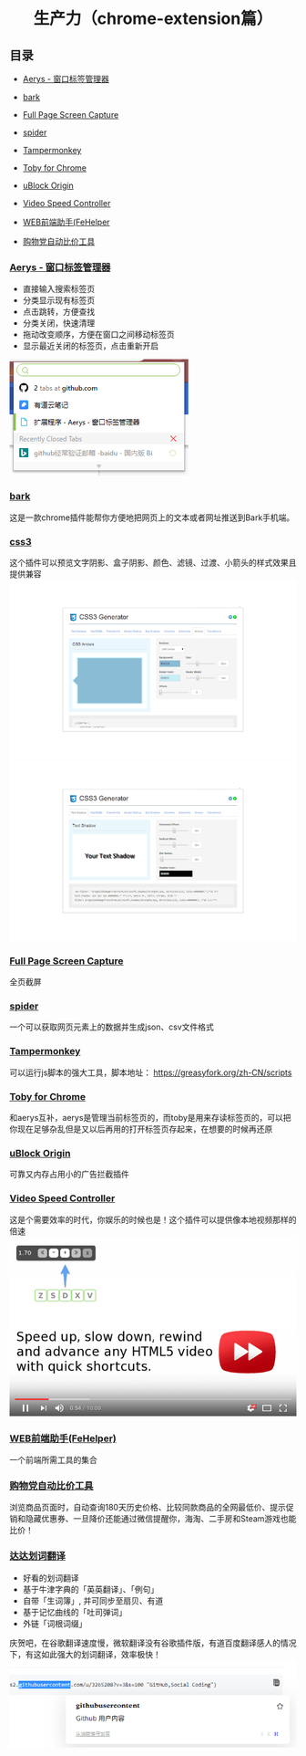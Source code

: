 <h1 align="center">生产力（chrome-extension篇）</h1>

## 目录

- [Aerys - 窗口标签管理器](#Aerys%20-%20窗口标签管理器)

- [bark](#bark)

- [Full Page Screen Capture](#Full%20Page%20Screen%20Capture)

- [spider](#spider)

- [Tampermonkey](#Tampermonkey)

- [Toby for Chrome](#Toby%20for%20Chrome)

- [uBlock Origin](#uBlock%20Origin)

- [Video Speed Controller](#Video%20Speed%20Controller)

- [WEB前端助手(FeHelper](#WEB前端助手(FeHelper))

- [购物党自动比价工具](#购物党自动比价工具)

### [Aerys - 窗口标签管理器](https://chrome.google.com/webstore/detail/aerys-tab-manager/kclbicheojedbinfjdjjolmciodoihkl)

- 直接输入搜索标签页
- 分类显示现有标签页
- 点击跳转，方便查找
- 分类关闭，快速清理
- 拖动改变顺序，方便在窗口之间移动标签页
- 显示最近关闭的标签页，点击重新开启

![Aerys](./img/sp190913_165029.png)

### [bark](https://chrome.google.com/webstore/detail/bark/pmlkbdbpglkgbgopghdcmohdcmladeii)

这是一款chrome插件能帮你方便地把网页上的文本或者网址推送到Bark手机端。

### [css3](https://chrome.google.com/webstore/detail/css3-generator/dmlgmehijaodgkkooghkknjjkddahmej)

这个插件可以预览文字阴影、盒子阴影、颜色、滤镜、过渡、小箭头的样式效果且提供兼容
![](./img/unnamed.png)
![](./img/unnamed1.png)

### [Full Page Screen Capture](https://chrome.google.com/webstore/detail/full-page-screen-capture/fdpohaocaechififmbbbbbknoalclacl)

全页截屏

### [spider](https://chrome.google.com/webstore/detail/spider-a-smart-web-scrapi/hhblpocflefpmmfibmajdfcjdkeafpen)

一个可以获取网页元素上的数据并生成json、csv文件格式

### [Tampermonkey](https://chrome.google.com/webstore/detail/tampermonkey/dhdgffkkebhmkfjojejmpbldmpobfkfo)

可以运行js脚本的强大工具，脚本地址： https://greasyfork.org/zh-CN/scripts

### [Toby for Chrome](https://chrome.google.com/webstore/detail/toby-for-chrome/hddnkoipeenegfoeaoibdmnaalmgkpip)

和aerys互补，aerys是管理当前标签页的，而toby是用来存读标签页的，可以把你现在足够杂乱但是又以后再用的打开标签页存起来，在想要的时候再还原

### [uBlock Origin](https://chrome.google.com/webstore/detail/ublock-origin/cjpalhdlnbpafiamejdnhcphjbkeiagm)

可靠又内存占用小的广告拦截插件

### [Video Speed Controller](https://chrome.google.com/webstore/detail/video-speed-controller/nffaoalbilbmmfgbnbgppjihopabppdk)

这是个需要效率的时代，你娱乐的时候也是！这个插件可以提供像本地视频那样的倍速
![](./img/VideoSpeedController.png)

### [WEB前端助手(FeHelper)](https://chrome.google.com/webstore/detail/web前端助手fehelper/pkgccpejnmalmdinmhkkfafefagiiiad)

一个前端所需工具的集合

### [购物党自动比价工具](https://chrome.google.com/webstore/detail/%E8%B4%AD%E7%89%A9%E5%85%9A%E8%87%AA%E5%8A%A8%E6%AF%94%E4%BB%B7%E5%B7%A5%E5%85%B7/jgphnjokjhjlcnnajmfjlacjnjkhleah)

浏览商品页面时，自动查询180天历史价格、比较同款商品的全网最低价、提示促销和隐藏优惠券、一旦降价还能通过微信提醒你，海淘、二手房和Steam游戏也能比价！

### [达达划词翻译](https://chrome.google.com/webstore/detail/%E8%BE%BE%E8%BE%BE%E5%88%92%E8%AF%8D%E7%BF%BB%E8%AF%91/cajhcjfcodjoalmhjekljnfkgjlkeajl)

* 好看的划词翻译
* 基于牛津字典的「英英翻译」、「例句」
* 自带「生词簿」, 并可同步至扇贝、有道
* 基于记忆曲线的「吐司弹词」
* 外链「词根词缀」

庆贺吧，在谷歌翻译速度慢，微软翻译没有谷歌插件版，有道百度翻译感人的情况下，有这如此强大的划词翻译，效率极快！
![](./img/sp190913_171522.png)